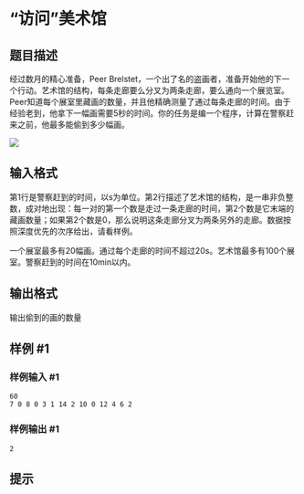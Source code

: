 # “访问”美术馆

## 题目描述

经过数月的精心准备，Peer Brelstet，一个出了名的盗画者，准备开始他的下一个行动。艺术馆的结构，每条走廊要么分叉为两条走廊，要么通向一个展览室。Peer知道每个展室里藏画的数量，并且他精确测量了通过每条走廊的时间。由于经验老到，他拿下一幅画需要5秒的时间。你的任务是编一个程序，计算在警察赶来之前，他最多能偷到多少幅画。

![](https://cdn.luogu.com.cn/upload/pic/85.png)


## 输入格式

第1行是警察赶到的时间，以s为单位。第2行描述了艺术馆的结构，是一串非负整数，成对地出现：每一对的第一个数是走过一条走廊的时间，第2个数是它末端的藏画数量；如果第2个数是0，那么说明这条走廊分叉为两条另外的走廊。数据按照深度优先的次序给出，请看样例。

一个展室最多有20幅画。通过每个走廊的时间不超过20s。艺术馆最多有100个展室。警察赶到的时间在10min以内。


## 输出格式

输出偷到的画的数量


## 样例 #1

### 样例输入 #1
```
60
7 0 8 0 3 1 14 2 10 0 12 4 6 2
```

### 样例输出 #1

```
2
```

## 提示



